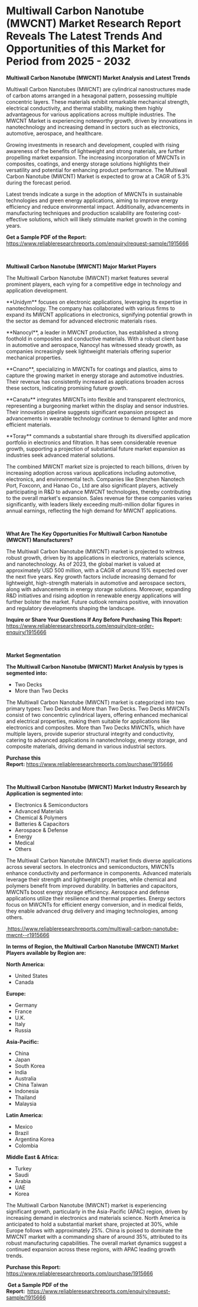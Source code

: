 <p><h1>Multiwall Carbon Nanotube (MWCNT) Market Research Report Reveals The Latest Trends And Opportunities of this Market for Period from 2025 - 2032</h1></p><p><strong>Multiwall Carbon Nanotube (MWCNT) Market Analysis and Latest Trends</strong></p>
<p><p>Multiwall Carbon Nanotubes (MWCNT) are cylindrical nanostructures made of carbon atoms arranged in a hexagonal pattern, possessing multiple concentric layers. These materials exhibit remarkable mechanical strength, electrical conductivity, and thermal stability, making them highly advantageous for various applications across multiple industries. The MWCNT Market is experiencing noteworthy growth, driven by innovations in nanotechnology and increasing demand in sectors such as electronics, automotive, aerospace, and healthcare. </p><p>Growing investments in research and development, coupled with rising awareness of the benefits of lightweight and strong materials, are further propelling market expansion. The increasing incorporation of MWCNTs in composites, coatings, and energy storage solutions highlights their versatility and potential for enhancing product performance. The Multiwall Carbon Nanotube (MWCNT) Market is expected to grow at a CAGR of 5.3% during the forecast period. </p><p>Latest trends indicate a surge in the adoption of MWCNTs in sustainable technologies and green energy applications, aiming to improve energy efficiency and reduce environmental impact. Additionally, advancements in manufacturing techniques and production scalability are fostering cost-effective solutions, which will likely stimulate market growth in the coming years.</p></p>
<p><strong>Get a Sample PDF of the Report:&nbsp;</strong> <a href="https://www.reliableresearchreports.com/enquiry/request-sample/1915666?utm_campaign=32&utm_medium=2&utm_source=Github&utm_content=ia&utm_term=15042025&utm_id=multiwall-carbon-nanotube-mwcnt">https://www.reliableresearchreports.com/enquiry/request-sample/1915666</a></p>
<p>&nbsp;</p>
<p><strong>Multiwall Carbon Nanotube (MWCNT) Major Market Players</strong></p>
<p><p>The Multiwall Carbon Nanotube (MWCNT) market features several prominent players, each vying for a competitive edge in technology and application development. </p><p>**Unidym** focuses on electronic applications, leveraging its expertise in nanotechnology. The company has collaborated with various firms to expand its MWCNT applications in electronics, signifying potential growth in the sector as demand for advanced electronic materials rises.</p><p>**Nanocyl**, a leader in MWCNT production, has established a strong foothold in composites and conductive materials. With a robust client base in automotive and aerospace, Nanocyl has witnessed steady growth, as companies increasingly seek lightweight materials offering superior mechanical properties.</p><p>**Cnano**, specializing in MWCNTs for coatings and plastics, aims to capture the growing market in energy storage and automotive industries. Their revenue has consistently increased as applications broaden across these sectors, indicating promising future growth.</p><p>**Canatu** integrates MWCNTs into flexible and transparent electronics, representing a burgeoning market within the display and sensor industries. Their innovation pipeline suggests significant expansion prospect as advancements in wearable technology continue to demand lighter and more efficient materials.</p><p>**Toray** commands a substantial share through its diversified application portfolio in electronics and filtration. It has seen considerable revenue growth, supporting a projection of substantial future market expansion as industries seek advanced material solutions.</p><p>The combined MWCNT market size is projected to reach billions, driven by increasing adoption across various applications including automotive, electronics, and environmental tech. Companies like Shenzhen Nanotech Port, Foxconn, and Hanao Co., Ltd are also significant players, actively participating in R&D to advance MWCNT technologies, thereby contributing to the overall market's expansion. Sales revenue for these companies varies significantly, with leaders likely exceeding multi-million dollar figures in annual earnings, reflecting the high demand for MWCNT applications.</p></p>
<p>&nbsp;</p>
<p><strong>What Are The Key Opportunities For Multiwall Carbon Nanotube (MWCNT) Manufacturers?</strong></p>
<p><p>The Multiwall Carbon Nanotube (MWCNT) market is projected to witness robust growth, driven by its applications in electronics, materials science, and nanotechnology. As of 2023, the global market is valued at approximately USD 500 million, with a CAGR of around 15% expected over the next five years. Key growth factors include increasing demand for lightweight, high-strength materials in automotive and aerospace sectors, along with advancements in energy storage solutions. Moreover, expanding R&D initiatives and rising adoption in renewable energy applications will further bolster the market. Future outlook remains positive, with innovation and regulatory developments shaping the landscape.</p></p>
<p><strong>Inquire or Share Your Questions If Any Before Purchasing This Report:</strong> <a href="https://www.reliableresearchreports.com/enquiry/pre-order-enquiry/1915666?utm_campaign=32&utm_medium=2&utm_source=Github&utm_content=ia&utm_term=15042025&utm_id=multiwall-carbon-nanotube-mwcnt">https://www.reliableresearchreports.com/enquiry/pre-order-enquiry/1915666</a></p>
<p>&nbsp;</p>
<p><strong>Market Segmentation</strong></p>
<p><strong>The Multiwall Carbon Nanotube (MWCNT) Market Analysis by types is segmented into:</strong></p>
<p><ul><li>Two Decks</li><li>More than Two Decks</li></ul></p>
<p><p>The Multiwall Carbon Nanotube (MWCNT) market is categorized into two primary types: Two Decks and More than Two Decks. Two Decks MWCNTs consist of two concentric cylindrical layers, offering enhanced mechanical and electrical properties, making them suitable for applications like electronics and composites. More than Two Decks MWCNTs, which have multiple layers, provide superior structural integrity and conductivity, catering to advanced applications in nanotechnology, energy storage, and composite materials, driving demand in various industrial sectors.</p></p>
<p><strong>Purchase this Report:&nbsp;</strong><a href="https://www.reliableresearchreports.com/purchase/1915666?utm_campaign=32&utm_medium=2&utm_source=Github&utm_content=ia&utm_term=15042025&utm_id=multiwall-carbon-nanotube-mwcnt">https://www.reliableresearchreports.com/purchase/1915666</a></p>
<p>&nbsp;</p>
<p><strong>The Multiwall Carbon Nanotube (MWCNT) Market Industry Research by Application is segmented into:</strong></p>
<p><ul><li>Electronics & Semiconductors</li><li>Advanced Materials</li><li>Chemical & Polymers</li><li>Batteries & Capacitors</li><li>Aerospace & Defense</li><li>Energy</li><li>Medical</li><li>Others</li></ul></p>
<p><p>The Multiwall Carbon Nanotube (MWCNT) market finds diverse applications across several sectors. In electronics and semiconductors, MWCNTs enhance conductivity and performance in components. Advanced materials leverage their strength and lightweight properties, while chemical and polymers benefit from improved durability. In batteries and capacitors, MWCNTs boost energy storage efficiency. Aerospace and defense applications utilize their resilience and thermal properties. Energy sectors focus on MWCNTs for efficient energy conversion, and in medical fields, they enable advanced drug delivery and imaging technologies, among others.</p></p>
<p><a href="https://www.reliableresearchreports.com/multiwall-carbon-nanotube-mwcnt--r1915666?utm_campaign=32&utm_medium=2&utm_source=Github&utm_content=ia&utm_term=15042025&utm_id=multiwall-carbon-nanotube-mwcnt">&nbsp;https://www.reliableresearchreports.com/multiwall-carbon-nanotube-mwcnt--r1915666</a></p>
<p><strong>In terms of Region, the Multiwall Carbon Nanotube (MWCNT) Market Players available by Region are:</strong></p>
<p>
    <p> <strong> North America: </strong>
        <ul>
            <li>United States</li>
            <li>Canada</li>
        </ul>
        </p> 
    <p> <strong> Europe: </strong>
        <ul>
            <li>Germany</li>
            <li>France</li>
            <li>U.K.</li>
            <li>Italy</li>
            <li>Russia</li>
        </ul>
        </p> 
    <p> <strong> Asia-Pacific: </strong>
        <ul>
            <li>China</li>
            <li>Japan</li>
            <li>South Korea</li>
            <li>India</li>
            <li>Australia</li>
            <li>China Taiwan</li>
            <li>Indonesia</li>
            <li>Thailand</li>
            <li>Malaysia</li>
        </ul>
        </p> 
    <p> <strong> Latin America: </strong>
        <ul>
            <li>Mexico</li>
            <li>Brazil</li>
            <li>Argentina Korea</li>
            <li>Colombia</li>
        </ul>
        </p> 
    <p> <strong> Middle East & Africa: </strong>
        <ul>
            <li>Turkey</li>
            <li>Saudi</li>
            <li>Arabia</li>
            <li>UAE</li>
            <li>Korea</li>
        </ul>
    </p>
    </p>
<p><p>The Multiwall Carbon Nanotube (MWCNT) market is experiencing significant growth, particularly in the Asia-Pacific (APAC) region, driven by increasing demand in electronics and materials science. North America is anticipated to hold a substantial market share, projected at 30%, while Europe follows with approximately 25%. China is poised to dominate the MWCNT market with a commanding share of around 35%, attributed to its robust manufacturing capabilities. The overall market dynamics suggest a continued expansion across these regions, with APAC leading growth trends.</p></p>
<p><strong>Purchase this Report: </strong><a href="https://www.reliableresearchreports.com/purchase/1915666?utm_campaign=32&utm_medium=2&utm_source=Github&utm_content=ia&utm_term=15042025&utm_id=multiwall-carbon-nanotube-mwcnt">https://www.reliableresearchreports.com/purchase/1915666</a></p>
<p>&nbsp;<strong>Get a Sample PDF of the Report:&nbsp;&nbsp;</strong><a href="https://www.reliableresearchreports.com/enquiry/request-sample/1915666?utm_campaign=32&utm_medium=2&utm_source=Github&utm_content=ia&utm_term=15042025&utm_id=multiwall-carbon-nanotube-mwcnt">https://www.reliableresearchreports.com/enquiry/request-sample/1915666</a></p>
<p><strong></strong></p>
<p><p></p><p></p><p></p></p>